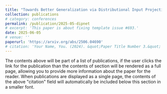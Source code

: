 ```yaml
---
title: "Towards Better Generalization via Distributional Input Projection Network"
collection: publications
# category: conferences
permalink: /publication/2025-05-dipnet
# excerpt: 'This paper is about fixing template issue #693.'
date: 2025-06-05
# venue: ''
paperurl: 'https://arxiv.org/abs/2506.04690'
# citation: 'Your Name, You. (2024). &quot;Paper Title Number 3.&quot; <i>GitHub Journal of Bugs</i>. 1(3).'
---
```


The contents above will be part of a list of publications, if the user clicks the link for the publication than the contents of section will be rendered as a full page, allowing you to provide more information about the paper for the reader. When publications are displayed as a single page, the contents of the above "citation" field will automatically be included below this section in a smaller font.
